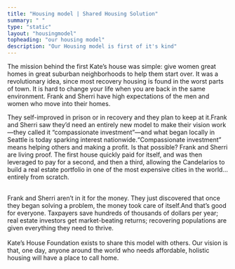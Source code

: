 ```yaml
---
title: "Housing model | Shared Housing Solution"
summary: " "
type: "static"
layout: "housingmodel"
topheading: "our housing model"
description: "Our Housing model is first of it's kind"
---
```

The mission behind the first Kate’s house was simple: give women great homes in great suburban neighborhoods to help them start over. It was a revolutionary idea, since most recovery housing is found in the worst parts of town. It is hard to change your life when you are back in the same environment. Frank and Sherri have high expectations of the men and women who move into their homes.

They self-improved in prison or in recovery and they plan to keep at it.Frank and Sherri saw they’d need an entirely new model to make their vision work—they called it “compassionate investment”—and what began locally in Seattle is today sparking interest nationwide.“Compassionate investment” means helping others and making a profit. Is that possible? Frank and Sherri are living proof. The first house quickly paid for itself, and was then leveraged to pay for a second, and then a third, allowing the Candelarios to build a real estate portfolio in one of the most expensive cities in the world… entirely from scratch.<br><br>

Frank and Sherri aren’t in it for the money. They just discovered that once they began solving a problem, the money took care of itself.And that’s good for everyone. Taxpayers save hundreds of thousands of dollars per year; real estate investors get market-beating returns; recovering populations are given everything they need to thrive.<br><br>Kate’s House Foundation exists to share this model with others. Our vision is that, one day, anyone around the world who needs affordable, holistic housing will have a place to call home.

